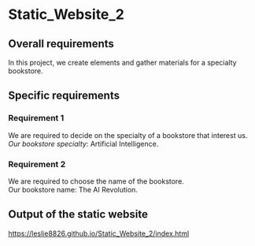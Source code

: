# Static_Website_2

## Overall requirements
In this project, we create elements and gather materials for a specialty bookstore.

## Specific requirements
### Requirement 1
We are required to decide on the specialty of a bookstore that interest us.<br> *Our bookstore specialty*: Artificial Intelligence.

### Requirement 2
We are required to choose the name of the bookstore. <br> Our bookstore name: The AI Revolution.

## Output of the static website
https://leslie8826.github.io/Static_Website_2/index.html
